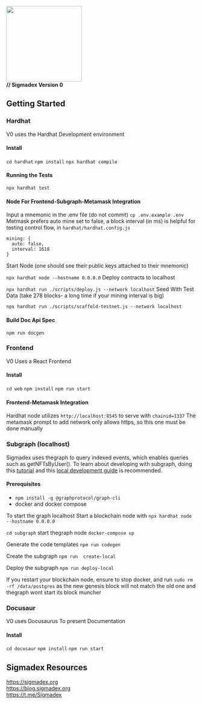 <br>
<img src="https://i.imgur.com/PwOJmQN.png" width="200px">
<br>
<b>// Sigmadex Version 0</b>

## Getting Started

### Hardhat
V0 uses the Hardhat Development environment

#### Install
``cd hardhat``
``npm install``
``npx hardhat compile``

#### Running the Tests
``npx hardhat test``

#### Node For Frontend-Subgraph-Metamask Integration
Input a mnemonic in the .env file (do not commit)
``cp .env.example .env``
Metmask prefers auto mine set to false, a block interval (in ms) is helpful for testing control flow, in `hardhat/hardhat.config.js`
```
mining: {
  auto: false,
  interval: 1618
}
  ```
Start Node (one should see their public keys attached to their mnemonic)

``npx hardhat node --hostname 0.0.0.0``
Deploy contracts to localhost

``npx hardhat run ./scripts/deploy.js --network localhost``
Seed With Test Data (take 278 blocks- a long time if your mining interval is big)

``npx hardhat run ./scripts/scaffold-testnet.js --network localhost``


#### Build Doc Api Spec
``npm run docgen``

### Frontend
V0 Uses a React Frontend

#### Install
``cd web``
``npm install``
``npm run start``

#### Frontend-Metamask Integration
Hardhat node utilizes `http://localhost:8545` to serve with `chainid=1337`
The metamask prompt to add network only allows https, so this one must be done manually

### Subgraph (localhost)
Sigmadex uses thegraph to query indexed events, which enables queries such as getNFTsByUser(). To learn about developing with subgraph, doing this [tutorial](https://thegraph.academy/developers/defining-a-subgraph/) and this [local development guide](https://thegraph.academy/developers/local-development/) is  recommended.

#### Prerequisites
- ``npm install -g @graphprotocol/graph-cli``
- docker and docker compose

To start the graph localhost
Start a blockchain node with ``npx hardhat node --hostname 0.0.0.0``

``cd subgraph``
start thegraph node ``docker-compose up``

Generate the code templates ``npm run codegen``

Create the subgraph ``npm run  create-local``

Deploy the subgraph ``npm run deploy-local``

If you restart your blockchain node, ensure to stop docker, and run ``sudo rm -rf /data/postgres`` as the new genesis block will not match the old one and thegraph wont start its block muncher



### Docusaur
V0 uses Docusaurus To present Documentation

#### Install
``cd docusaur``
``npm install``
``npm run start``


## Sigmadex Resources

https://sigmadex.org<br>
https://blog.sigmadex.org<br>
https://t.me/Sigmadex
